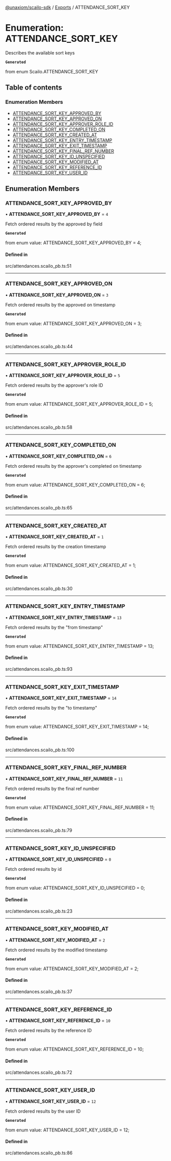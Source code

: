 [@unaxiom/scailo-sdk](../README.md) / [Exports](../modules.md) / ATTENDANCE\_SORT\_KEY

# Enumeration: ATTENDANCE\_SORT\_KEY

Describes the available sort keys

**`Generated`**

from enum Scailo.ATTENDANCE_SORT_KEY

## Table of contents

### Enumeration Members

- [ATTENDANCE\_SORT\_KEY\_APPROVED\_BY](ATTENDANCE_SORT_KEY.md#attendance_sort_key_approved_by)
- [ATTENDANCE\_SORT\_KEY\_APPROVED\_ON](ATTENDANCE_SORT_KEY.md#attendance_sort_key_approved_on)
- [ATTENDANCE\_SORT\_KEY\_APPROVER\_ROLE\_ID](ATTENDANCE_SORT_KEY.md#attendance_sort_key_approver_role_id)
- [ATTENDANCE\_SORT\_KEY\_COMPLETED\_ON](ATTENDANCE_SORT_KEY.md#attendance_sort_key_completed_on)
- [ATTENDANCE\_SORT\_KEY\_CREATED\_AT](ATTENDANCE_SORT_KEY.md#attendance_sort_key_created_at)
- [ATTENDANCE\_SORT\_KEY\_ENTRY\_TIMESTAMP](ATTENDANCE_SORT_KEY.md#attendance_sort_key_entry_timestamp)
- [ATTENDANCE\_SORT\_KEY\_EXIT\_TIMESTAMP](ATTENDANCE_SORT_KEY.md#attendance_sort_key_exit_timestamp)
- [ATTENDANCE\_SORT\_KEY\_FINAL\_REF\_NUMBER](ATTENDANCE_SORT_KEY.md#attendance_sort_key_final_ref_number)
- [ATTENDANCE\_SORT\_KEY\_ID\_UNSPECIFIED](ATTENDANCE_SORT_KEY.md#attendance_sort_key_id_unspecified)
- [ATTENDANCE\_SORT\_KEY\_MODIFIED\_AT](ATTENDANCE_SORT_KEY.md#attendance_sort_key_modified_at)
- [ATTENDANCE\_SORT\_KEY\_REFERENCE\_ID](ATTENDANCE_SORT_KEY.md#attendance_sort_key_reference_id)
- [ATTENDANCE\_SORT\_KEY\_USER\_ID](ATTENDANCE_SORT_KEY.md#attendance_sort_key_user_id)

## Enumeration Members

### ATTENDANCE\_SORT\_KEY\_APPROVED\_BY

• **ATTENDANCE\_SORT\_KEY\_APPROVED\_BY** = ``4``

Fetch ordered results by the approved by field

**`Generated`**

from enum value: ATTENDANCE_SORT_KEY_APPROVED_BY = 4;

#### Defined in

src/attendances.scailo_pb.ts:51

___

### ATTENDANCE\_SORT\_KEY\_APPROVED\_ON

• **ATTENDANCE\_SORT\_KEY\_APPROVED\_ON** = ``3``

Fetch ordered results by the approved on timestamp

**`Generated`**

from enum value: ATTENDANCE_SORT_KEY_APPROVED_ON = 3;

#### Defined in

src/attendances.scailo_pb.ts:44

___

### ATTENDANCE\_SORT\_KEY\_APPROVER\_ROLE\_ID

• **ATTENDANCE\_SORT\_KEY\_APPROVER\_ROLE\_ID** = ``5``

Fetch ordered results by the approver's role ID

**`Generated`**

from enum value: ATTENDANCE_SORT_KEY_APPROVER_ROLE_ID = 5;

#### Defined in

src/attendances.scailo_pb.ts:58

___

### ATTENDANCE\_SORT\_KEY\_COMPLETED\_ON

• **ATTENDANCE\_SORT\_KEY\_COMPLETED\_ON** = ``6``

Fetch ordered results by the approver's completed on timestamp

**`Generated`**

from enum value: ATTENDANCE_SORT_KEY_COMPLETED_ON = 6;

#### Defined in

src/attendances.scailo_pb.ts:65

___

### ATTENDANCE\_SORT\_KEY\_CREATED\_AT

• **ATTENDANCE\_SORT\_KEY\_CREATED\_AT** = ``1``

Fetch ordered results by the creation timestamp

**`Generated`**

from enum value: ATTENDANCE_SORT_KEY_CREATED_AT = 1;

#### Defined in

src/attendances.scailo_pb.ts:30

___

### ATTENDANCE\_SORT\_KEY\_ENTRY\_TIMESTAMP

• **ATTENDANCE\_SORT\_KEY\_ENTRY\_TIMESTAMP** = ``13``

Fetch ordered results by the "from timestamp"

**`Generated`**

from enum value: ATTENDANCE_SORT_KEY_ENTRY_TIMESTAMP = 13;

#### Defined in

src/attendances.scailo_pb.ts:93

___

### ATTENDANCE\_SORT\_KEY\_EXIT\_TIMESTAMP

• **ATTENDANCE\_SORT\_KEY\_EXIT\_TIMESTAMP** = ``14``

Fetch ordered results by the "to timestamp"

**`Generated`**

from enum value: ATTENDANCE_SORT_KEY_EXIT_TIMESTAMP = 14;

#### Defined in

src/attendances.scailo_pb.ts:100

___

### ATTENDANCE\_SORT\_KEY\_FINAL\_REF\_NUMBER

• **ATTENDANCE\_SORT\_KEY\_FINAL\_REF\_NUMBER** = ``11``

Fetch ordered results by the final ref number

**`Generated`**

from enum value: ATTENDANCE_SORT_KEY_FINAL_REF_NUMBER = 11;

#### Defined in

src/attendances.scailo_pb.ts:79

___

### ATTENDANCE\_SORT\_KEY\_ID\_UNSPECIFIED

• **ATTENDANCE\_SORT\_KEY\_ID\_UNSPECIFIED** = ``0``

Fetch ordered results by id

**`Generated`**

from enum value: ATTENDANCE_SORT_KEY_ID_UNSPECIFIED = 0;

#### Defined in

src/attendances.scailo_pb.ts:23

___

### ATTENDANCE\_SORT\_KEY\_MODIFIED\_AT

• **ATTENDANCE\_SORT\_KEY\_MODIFIED\_AT** = ``2``

Fetch ordered results by the modified timestamp

**`Generated`**

from enum value: ATTENDANCE_SORT_KEY_MODIFIED_AT = 2;

#### Defined in

src/attendances.scailo_pb.ts:37

___

### ATTENDANCE\_SORT\_KEY\_REFERENCE\_ID

• **ATTENDANCE\_SORT\_KEY\_REFERENCE\_ID** = ``10``

Fetch ordered results by the reference ID

**`Generated`**

from enum value: ATTENDANCE_SORT_KEY_REFERENCE_ID = 10;

#### Defined in

src/attendances.scailo_pb.ts:72

___

### ATTENDANCE\_SORT\_KEY\_USER\_ID

• **ATTENDANCE\_SORT\_KEY\_USER\_ID** = ``12``

Fetch ordered results by the user ID

**`Generated`**

from enum value: ATTENDANCE_SORT_KEY_USER_ID = 12;

#### Defined in

src/attendances.scailo_pb.ts:86
